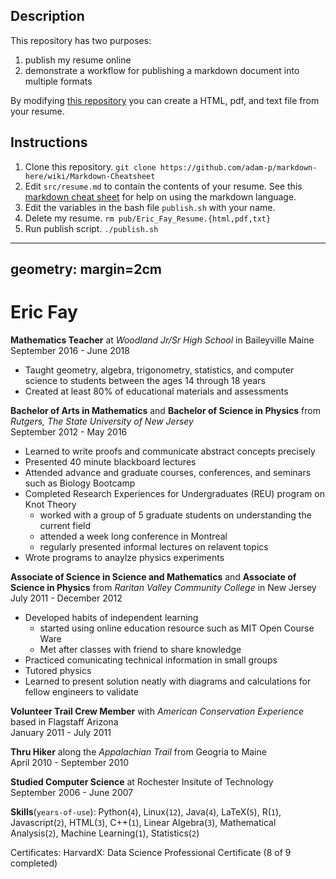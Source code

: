 ## Description
This repository has two purposes:  
1. publish my resume online
2. demonstrate a workflow for publishing a markdown document into multiple formats

By modifying [this repository](https://github.com/EricDFay/resume.git)
you can create a HTML, pdf, and text file from
your resume.

## Instructions  
1. Clone this repository. `git clone https://github.com/adam-p/markdown-here/wiki/Markdown-Cheatsheet`  
2. Edit `src/resume.md` to contain the contents of your resume. See this [markdown cheat sheet](https://github.com/adam-p/markdown-here/wiki/Markdown-Cheatsheet) for help on using the markdown language.  
3. Edit the variables in the bash file `publish.sh` with your name.
4. Delete my resume. `rm pub/Eric_Fay_Resume.{html,pdf,txt}`
5. Run publish script. `./publish.sh`
---
geometry: margin=2cm
---

# Eric Fay

**Mathematics Teacher** at _Woodland Jr/Sr High School_ in Baileyville Maine   
September 2016 - June 2018  

   + Taught geometry, algebra, trigonometry, statistics, and computer science to students between the ages 14 through 18 years
   + Created at least 80% of educational materials and assessments


**Bachelor of Arts in Mathematics** and **Bachelor of Science in Physics** from _Rutgers, The State University of New Jersey_  
September 2012 - May 2016

   + Learned to write proofs and communicate abstract concepts precisely
   + Presented 40 minute blackboard lectures 
   + Attended advance and graduate courses, conferences, and seminars such as Biology Bootcamp 
   + Completed Research Experiences for Undergraduates (REU) program on Knot Theory
     + worked with a group of 5 graduate students on understanding the current field
     + attended a week long conference in Montreal
     + regularly presented informal lectures on relavent topics
   + Wrote programs to anaylze physics experiments


**Associate of Science in Science and Mathematics** and **Associate of Science in Physics** from _Raritan Valley Community College_ in New Jersey  
July 2011 - December 2012

   + Developed habits of independent learning  
     + started using online education resource such as MIT Open Course Ware
     + Met after classes with friend to share knowledge
   + Practiced comunicating technical information in small groups
   + Tutored physics
   + Learned to present solution neatly with diagrams and calculations for fellow engineers to validate

**Volunteer Trail Crew Member** with _American Conservation Experience_ based in Flagstaff Arizona  
January 2011 - July 2011

**Thru Hiker** along the _Appalachian Trail_ from Geogria to Maine  
April 2010 - September 2010

**Studied Computer Science** at Rochester Insitute of Technology  
September 2006 - June 2007

**Skills**(`years-of-use`): Python(`4`), Linux(`12`), Java(`4`), LaTeX(`5`), R(`1`), Javascript(`2`), HTML(`3`), C++(`1`), Linear Algebra(`3`), Mathematical Analysis(`2`), Machine Learning(`1`), Statistics(`2`)

Certificates: HarvardX: Data Science Professional Certificate (8 of 9 completed)

